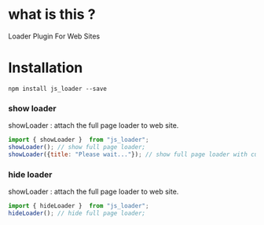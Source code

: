 # what is this ?
Loader Plugin For Web Sites

# Installation

`npm install js_loader --save`

### show loader 

showLoader : attach the full page loader to web site.

```javascript
import { showLoader }  from "js_loader";
showLoader(); // show full page loader;
showLoader({title: "Please wait..."}); // show full page loader with custom text;
```

### hide loader 

showLoader : attach the full page loader to web site.

```javascript
import { hideLoader }  from "js_loader";
hideLoader(); // hide full page loader;
```
